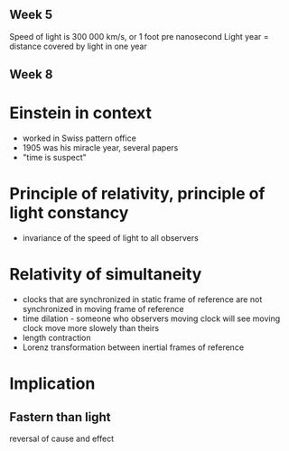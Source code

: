 ## Week 5
Speed of light is 300 000 km/s, or 1 foot pre nanosecond
Light year = distance covered by light in one year

## Week 8
# Einstein in context
  * worked in Swiss pattern office
  * 1905 was his miracle year, several papers
  * "time is suspect"

# Principle of relativity, principle of light constancy
  * invariance  of the speed of light to all observers

# Relativity of simultaneity
 * clocks that are synchronized in static frame of reference are not synchronized in moving frame of reference
 * time dilation - someone who observers moving clock will see moving clock move more slowely than theirs
 * length contraction
 * Lorenz transformation between inertial frames of reference

# Implication
## Fastern than light
reversal of cause and effect
